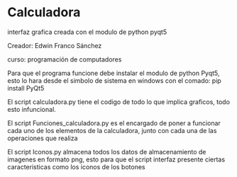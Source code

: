 # Calculadora
interfaz grafica creada con el modulo de python pyqt5

Creador: Edwin Franco Sánchez

curso: programación de computadores

Para que el programa funcione debe instalar el modulo de python Pyqt5, esto lo hara desde el simbolo de sistema en windows
con el comado: pip install PyQt5

El script calculadora.py tiene el codigo de todo lo que implica graficos, todo esto infuncional.

El script Funciones_calculadora.py es el encargado de poner a funcionar cada uno de los elementos de la calculadora, junto con cada
una de las operaciones que realiza

El script Iconos.py almacena todos los datos de almacenamiento de imagenes en formato png, esto para que el script interfaz presente ciertas caracteristicas
como los iconos de los botones
